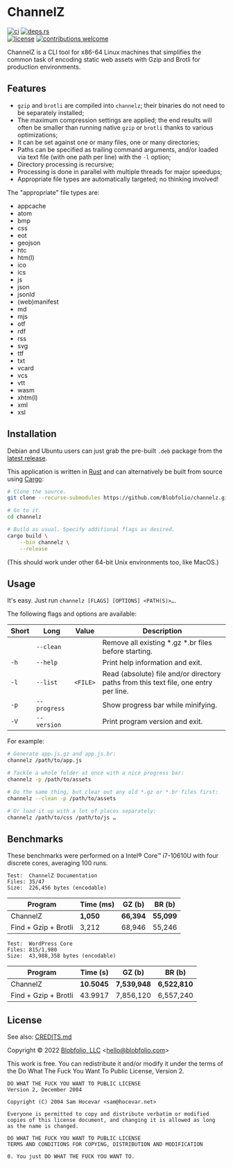 # ChannelZ

[![ci](https://img.shields.io/github/workflow/status/Blobfolio/channelz/Build.svg?style=flat-square&label=ci)](https://github.com/Blobfolio/channelz/actions)
[![deps.rs](https://deps.rs/repo/github/blobfolio/channelz/status.svg?style=flat-square&label=deps.rs)](https://deps.rs/repo/github/blobfolio/channelz)<br>
[![license](https://img.shields.io/badge/license-wtfpl-ff1493?style=flat-square)](https://en.wikipedia.org/wiki/WTFPL)
[![contributions welcome](https://img.shields.io/badge/PRs-welcome-brightgreen.svg?style=flat-square&label=contributions)](https://github.com/Blobfolio/channelz/issues)

ChannelZ is a CLI tool for x86-64 Linux machines that simplifies the common task of encoding static web assets with Gzip and Brotli for production environments.



## Features

 * `gzip` and `brotli` are compiled into `channelz`; their binaries do not need to be separately installed;
 * The maximum compression settings are applied; the end results will often be smaller than running native `gzip` or `brotli` thanks to various optimizations;
 * It can be set against one or many files, one or many directories;
 * Paths can be specified as trailing command arguments, and/or loaded via text file (with one path per line) with the `-l` option;
 * Directory processing is recursive;
 * Processing is done in parallel with multiple threads for major speedups;
 * Appropriate file types are automatically targeted; no thinking involved!


The "appropriate" file types are:

 * appcache
 * atom
 * bmp
 * css
 * eot
 * geojson
 * htc
 * htm(l)
 * ico
 * ics
 * js
 * json
 * jsonld
 * (web)manifest
 * md
 * mjs
 * otf
 * rdf
 * rss
 * svg
 * ttf
 * txt
 * vcard
 * vcs
 * vtt
 * wasm
 * xhtm(l)
 * xml
 * xsl



## Installation

Debian and Ubuntu users can just grab the pre-built `.deb` package from the [latest release](https://github.com/Blobfolio/channelz/releases/latest).

This application is written in [Rust](https://www.rust-lang.org/) and can alternatively be built from source using [Cargo](https://github.com/rust-lang/cargo):

```bash
# Clone the source.
git clone --recurse-submodules https://github.com/Blobfolio/channelz.git

# Go to it.
cd channelz

# Build as usual. Specify additional flags as desired.
cargo build \
    --bin channelz \
    --release
```

(This should work under other 64-bit Unix environments too, like MacOS.)



## Usage

It's easy. Just run `channelz [FLAGS] [OPTIONS] <PATH(S)>…`.

The following flags and options are available:

| Short | Long | Value | Description |
| ----- | ---- | ----- | ----------- |
| | `--clean` | | Remove all existing \*.gz \*.br files before starting. |
| `-h` | `--help` | | Print help information and exit. |
| `-l` | `--list` | `<FILE>` | Read (absolute) file and/or directory paths from this text file, one entry per line. |
| `-p` | `--progress` | | Show progress bar while minifying. |
| `-V` | `--version` | | Print program version and exit. |

For example:

```bash
# Generate app.js.gz and app.js.br:
channelz /path/to/app.js

# Tackle a whole folder at once with a nice progress bar:
channelz -p /path/to/assets

# Do the same thing, but clear out any old *.gz or *.br files first:
channelz --clean -p /path/to/assets

# Or load it up with a lot of places separately:
channelz /path/to/css /path/to/js …
```


## Benchmarks

These benchmarks were performed on a Intel® Core™ i7-10610U with four discrete cores, averaging 100 runs.

    Test:  ChannelZ Documentation
    Files: 35/47
    Size:  226,456 bytes (encodable)

| Program | Time (ms) | GZ (b) | BR (b) |
| ---- | ---- | ---- | ---- |
| ChannelZ | **1,050** | **66,394** | **55,099** |
| Find + Gzip + Brotli | 3,212 | 68,946 | 55,246 |

    Test:  WordPress Core
    Files: 815/1,980
    Size:  43,988,358 bytes (encodable)

| Program | Time (s) | GZ (b) | BR (b) |
| ---- | ---- | ---- | ---- |
| ChannelZ | **10.5045** | **7,539,948** | **6,522,810** |
| Find + Gzip + Brotli | 43.9917 | 7,856,120 | 6,557,240 |



## License

See also: [CREDITS.md](CREDITS.md)

Copyright © 2022 [Blobfolio, LLC](https://blobfolio.com) &lt;hello@blobfolio.com&gt;

This work is free. You can redistribute it and/or modify it under the terms of the Do What The Fuck You Want To Public License, Version 2.

    DO WHAT THE FUCK YOU WANT TO PUBLIC LICENSE
    Version 2, December 2004
    
    Copyright (C) 2004 Sam Hocevar <sam@hocevar.net>
    
    Everyone is permitted to copy and distribute verbatim or modified
    copies of this license document, and changing it is allowed as long
    as the name is changed.
    
    DO WHAT THE FUCK YOU WANT TO PUBLIC LICENSE
    TERMS AND CONDITIONS FOR COPYING, DISTRIBUTION AND MODIFICATION
    
    0. You just DO WHAT THE FUCK YOU WANT TO.
